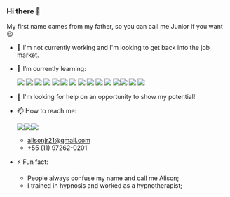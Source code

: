 ### Hi there 👋

My first name cames from my father, so you can call me Junior if you want :wink:

- 🔭 I'm not currently working and I'm looking to get back into the job market.
- 🌱 I’m currently learning:

  <img src="https://img.shields.io/badge/JavaScript-F7DF1E?style=for-the-badge&logo=javascript&logoColor=black" />  <img src="https://img.shields.io/badge/TypeScript-007ACC?style=for-the-badge&logo=typescript&logoColor=white" />  <img src="https://img.shields.io/badge/Node.js-43853D?style=for-the-badge&logo=node-dot-js&logoColor=white" />  <img src="https://img.shields.io/badge/npm-CB3837?style=for-the-badge&logo=npm&logoColor=white" />  <img src="https://img.shields.io/badge/Yarn-2C8EBB?style=for-the-badge&logo=yarn&logoColor=white" />  <img src="https://img.shields.io/badge/Jest-C21325?style=for-the-badge&logo=jest&logoColor=white" />  <img src="https://img.shields.io/badge/React-20232A?style=for-the-badge&logo=react&logoColor=61DAFB" />  <img src="https://img.shields.io/badge/HTML5-E34F26?style=for-the-badge&logo=html5&logoColor=white" />  <img src="https://img.shields.io/badge/CSS3-1572B6?style=for-the-badge&logo=css3&logoColor=white" />  <img src="https://img.shields.io/badge/MongoDB-4EA94B?style=for-the-badge&logo=mongodb&logoColor=white" />  <img src="https://img.shields.io/badge/MySQL-00000F?style=for-the-badge&logo=mysql&logoColor=white" />  <img src="https://img.shields.io/badge/PostgreSQL-316192?style=for-the-badge&logo=postgresql&logoColor=white" /><img src="https://img.shields.io/badge/Express.js-000000?style=for-the-badge&logo=express&logoColor=white" />  <img src="https://img.shields.io/badge/Angular-DD0031?style=for-the-badge&logo=angular&logoColor=white" />  <img src="https://img.shields.io/badge/Bootstrap-563D7C?style=for-the-badge&logo=bootstrap&logoColor=white" />
- 🤔 I'm looking for help on an opportunity to show my potential!
- 📫 How to reach me: 

  <a href="https://www.linkedin.com/in/ailsonjr/"><img src="https://img.shields.io/badge/LinkedIn-0077B5?style=for-the-badge&logo=linkedin&logoColor=white" /></a><a href="https://www.instagram.com/ailsonjr/"><img src="https://img.shields.io/badge/Instagram-E4405F?style=for-the-badge&logo=instagram&logoColor=white" /></a><a href="https://www.facebook.com/ailsonjr"><img src="https://img.shields.io/badge/Facebook-1877F2?style=for-the-badge&logo=facebook&logoColor=white" /></a>
  - ailsonjr21@gmail.com
  - +55 (11) 97262-0201
- ⚡ Fun fact: 
  - People always confuse my name and call me Alison; 
  - I trained in hypnosis and worked as a hypnotherapist; 

